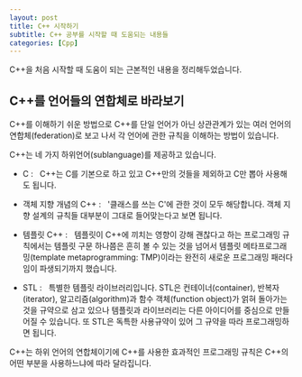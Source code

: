 ```yaml
---
layout: post
title: C++ 시작하기
subtitle: C++ 공부를 시작할 때 도움되는 내용들
categories: [Cpp]
---
```


C++을 처음 시작할 때 도움이 되는 근본적인 내용을 정리해두었습니다.
<h2 class="section-heading">C++를 언어들의 연합체로 바라보기</h2>
C++를 이해하기 쉬운 방법으로 C++를 단일 언어가 아닌 상관관계가 있는 여러 언어의 연합체(federation)로 보고 나서 각 언어에 관한 규칙을 이해하는 방법이 있습니다.


C++는 네 가지 하위언어(sublanguage)를 제공하고 있습니다.
- C&nbsp;:&nbsp;&nbsp;&nbsp;C++는 C를 기본으로 하고 있고 C++만의 것들을 제외하고 C만 뽑아 사용해도 됩니다.

- 객체 지향 개념의 C++&nbsp;:&nbsp;&nbsp;&nbsp;'클래스를 쓰는 C'에 관한 것이 모두 해당합니다. 객체 지향 설계의 규칙들 대부분이 그대로 들어맞는다고 보면 됩니다.

- 템플릿 C++&nbsp;:&nbsp;&nbsp;&nbsp;템플릿이 C++에 끼치는 영향이 강해 괜찮다고 하는 프로그래밍 규칙에서는 템플릿 구문 하나쯤은 흔히 볼 수 있는 것을 넘어서 템플릿 메타프로그래밍(template metaprogramming: TMP)이라는 완전히 새로운 프로그래밍 패러다임이 파생되기까지 했습니다.

- STL&nbsp;:&nbsp;&nbsp;&nbsp;특별한 템플릿 라이브러리입니다. STL은 컨테이너(container), 반복자(iterator), 알고리즘(algorithm)과 함수 객체(function object)가 얽혀 돌아가는 것을 규약으로 삼고 있으나 템플릿과 라이브러리는 다른 아이디어를 중심으로 만들어질 수 있습니다. 또 STL은 독특한 사용규약이 있어 그 규약을 따라 프로그래밍하면 됩니다.

C++는 하위 언어의 연합체이기에 C++를 사용한 효과적인 프로그래밍 규칙은 C++의 어떤 부분을 사용하느냐에 따라 달라집니다.